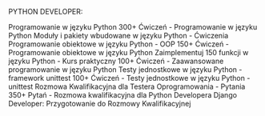 PYTHON DEVELOPER:

Programowanie w języku Python
300+ Ćwiczeń - Programowanie w języku Python
Moduły i pakiety wbudowane w języku Python - Ćwiczenia
Programowanie obiektowe w języku Python - OOP
150+ Ćwiczeń - Programowanie obiektowe w języku Python
Zaimplementuj 150 funkcji w języku Python - Kurs praktyczny
100+ Ćwiczeń - Zaawansowane programowanie w języku Python
Testy jednostkowe w języku Python - framework unittest
100+ Ćwiczeń - Testy jednostkowe w języku Python - unittest
Rozmowa Kwalifikacyjna dla Testera Oprogramowania - Pytania
350+ Pytań - Rozmowa kwalifikacyjna dla Python Developera
Django Developer: Przygotowanie do Rozmowy Kwalifikacyjnej
